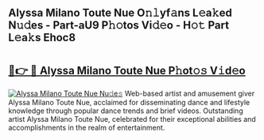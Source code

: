 ## Alyssa Milano Toute Nue O𝚗𝚕yf𝚊ns L𝚎a𝚔ed N𝚞𝚍es - Part-aU9 P𝚑𝚘tos Vi𝚍𝚎o - H𝚘𝚝 Part L𝚎a𝚔s Ehoc8

# <h2><a href="http://kfac013.oniu.top/?m=Alyssa+Milano+Toute+Nue">🔗👉 🔴 Alyssa Milano Toute Nue P𝚑ot𝚘𝚜 V𝚒d𝚎o</a></h2>

[![Alyssa Milano Toute Nue Nu𝚍e𝚜](https://i.imgur.com/0qMVB7G.gif)](http://kfac013.oniu.top/?m=Alyssa+Milano+Toute+Nue)
Web-based artist and amusement giver Alyssa Milano Toute Nue, acclaimed for disseminating dance and lifestyle knowledge through popular dance trends and brief videos. Outstanding artist Alyssa Milano Toute Nue, celebrated for their exceptional abilities and accomplishments in the realm of entertainment.  
